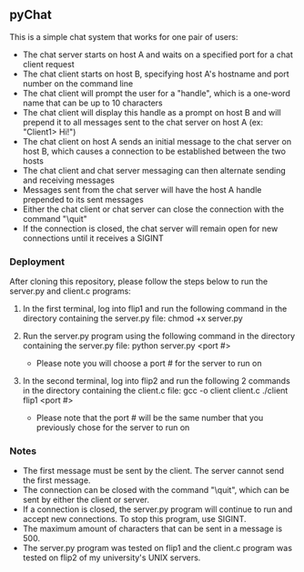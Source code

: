 ## pyChat
This is a simple chat system that works for one pair of users:
- The chat server starts on host A and waits on a specified port for a chat client request
- The chat client starts on host B, specifying host A's hostname and port number on the command line
- The chat client will  prompt the user for a "handle", which is a one-word name that can be up to 10 characters
- The chat client will display this handle as a prompt on host B and will prepend it to all messages  sent to the chat server on host A (ex: "Client1> Hi!")
- The chat client on host A sends an initial  message to the chat server on host B, which causes a connection to be established between the two hosts
- The chat client and chat server messaging can then alternate sending and receiving messages
- Messages sent from the chat server will have the host A handle prepended to its sent messages
- Either the chat client or chat server can close the connection with the command "\quit"
- If the connection is closed, the chat server will remain open for new connections until it receives a SIGINT

### Deployment
After cloning this repository, please follow the steps below to run the server.py and client.c programs:

1) In the first terminal, log into flip1 and run the following command in the directory containing the server.py file: chmod +x server.py 

2) Run the server.py program using the following command in the directory containing the server.py file: python server.py <port #>

    - Please note you will choose a port # for the server to run on

3) In the second terminal, log into flip2 and run the following 2 commands in the directory containing the client.c file:
    gcc -o client client.c
    ./client flip1 <port #>

    - Please note that the port # will be the same number that you previously chose for the server to run on

### Notes
- The first message must be sent by the client. The server cannot send the first message.
- The connection can be closed with the command "\quit", which can be sent by either the client or server.
- If a connection is closed, the server.py program will continue to run and accept new connections. To stop this program, use SIGINT.
- The maximum amount of characters that can be sent in a message is 500.
- The server.py program was tested on flip1 and the client.c program was tested on flip2 of my university's UNIX servers.